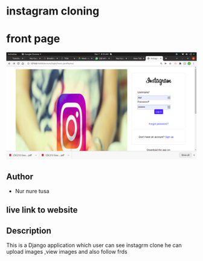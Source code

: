 # instagram cloning

# front page
 <img src="/images/11.png">

## Author
* Nur nure tusa

## live link to website

## Description
This is a Django application which user can see instagrm clone  he can upload images ,view images and also follow frds


